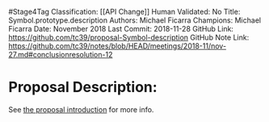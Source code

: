 #Stage4Tag
Classification: [[API Change]]
Human Validated: No
Title: Symbol.prototype.description
Authors: Michael Ficarra
Champions: Michael Ficarra
Date: November 2018
Last Commit: 2018-11-28
GitHub Link: https://github.com/tc39/proposal-Symbol-description
GitHub Note Link: https://github.com/tc39/notes/blob/HEAD/meetings/2018-11/nov-27.md#conclusionresolution-12

# Proposal Description:
See [the proposal introduction](https://tc39.github.io/proposal-Symbol-description/) for more info.
